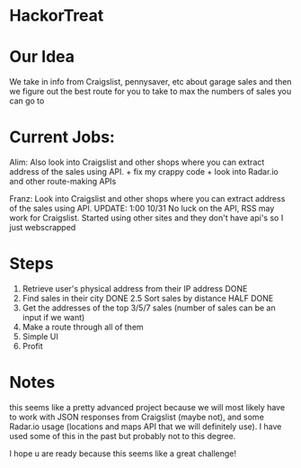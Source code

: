 # HackorTreat

# Our Idea
We take in info from Craigslist, pennysaver, etc about garage sales and then we figure out the best route for you to take to max the numbers of sales you can go to

# Current Jobs:

Alim: Also look into Craigslist and other shops where you can extract address of the sales using API. + fix my crappy code + look into Radar.io and other route-making APIs

Franz: Look into Craigslist and other shops where you can extract address of the sales using API.
          UPDATE: 1:00 10/31    No luck on the API, RSS may work for Craigslist. Started using other sites and they don't have api's so I just webscrapped
# Steps

1. Retrieve user's physical address from their IP address                                     DONE
2. Find sales in their city                                                                   DONE
2.5 Sort sales by distance                                                                    HALF DONE
3. Get the addresses of the top 3/5/7 sales (number of sales can be an input if we want)       
4. Make a route through all of them
5. Simple UI
6. Profit

# Notes

this seems like a pretty advanced project because we will most likely have to work with JSON responses from Craigslist (maybe not), and some Radar.io usage (locations and maps API that we will definitely use). I have used some of this in the past but probably not to this degree.

I hope u are ready because this seems like a great challenge!
